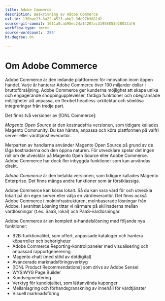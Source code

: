 ```yaml
---
title: Adobe Commerce
description: Beskrivning av Adobe Commerce
exl-id: 130bae23-8a22-4523-abe2-8dc97b3881d2
source-git-commit: 1611a8cab95ec24a1420fac31958853e28033af6
workflow-type: tm+mt
source-wordcount: '285'
ht-degree: 0%

---
```


# Om Adobe Commerce

Adobe Commerce är den ledande plattformen för innovation inom öppen handel. Varje år hanterar Adobe Commerce över 100 miljarder dollar i bruttoförsäljning. Adobe Commerce ger kunderna möjlighet att skapa unika och engagerande shoppingupplevelser, färdiga funktioner och obegränsade möjligheter att anpassa, en flexibel headless-arkitektur och sömlösa integreringar från tredje part.

Det finns två versioner av [!DNL Commerce]:

_Magento Open Source_ är den kostnadsfria versionen, som tidigare kallades Magento Community. Du kan hämta, anpassa och köra plattformen på valfri server eller värdtjänstleverantör.

Merparten av handlarna använder Magento Open Source på grund av de låga kostnaderna och den öppna naturen. För utvecklare spelar det ingen roll om de utvecklar på Magento Open Source eller Adobe Commerce. Adobe Commerce har dock fler inbyggda funktioner som kan användas direkt.

_Adobe Commerce_ är den betalda versionen, som tidigare kallades Magento Enterprise. Det finns många andra funktioner som är förstklassiga.

Adobe Commerce kan köras lokalt. Så du kan vara värd för och utveckla lokalt på din egen server eller välja en värdleverantör. Det finns också Adobe Commerce i molninfrastrukturen, molnbaserade lösningar från Adobe. I avsnittet Lösning tittar vi närmare på skillnaderna mellan värdlösningar (t.ex. SaaS, lokal) och PaaS-värdlösningar.

Adobe Commerce är en komplett e-handelslösning med följande nya funktioner:

- B2B-funktionalitet, som offert, anpassade kataloger och hantera köparroller och behörigheter
- Adobe Commerce Reporting-kontrollpaneler med visualisering och anpassad rapportgenerering
- Magento chatt (med stöd av dotdigital)
- Avancerade marknadsföringsverktyg
- [!DNL Product Recommendations] som drivs av Adobe Sensei
- WYSIWYG Page Builder
- Kundsegmentering
- Verktyg för kundlojalitet, som lättanvända kuponger
- Mellanlagring och förhandsgranskning av innehåll för värdtjänster
- Visuell marknadsföring
